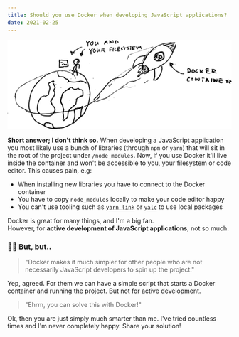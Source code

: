 ```yaml
---
title: Should you use Docker when developing JavaScript applications?
date: 2021-02-25
---
```


![Illustration](drawing.png)

**Short answer; I don't think so.**
When developing a JavaScript application you most likely use a bunch of libraries (through `npm` or `yarn`) that will sit in the root of the project under `/node_modules`. Now, if you use Docker it'll live inside the container and won't be accessible to you, your filesystem or code editor. This causes pain, e.g:

- When installing new libraries you have to connect to the Docker container
- You have to copy `node_modules` locally to make your code editor happy
- You can't use tooling such as [`yarn link`](https://classic.yarnpkg.com/en/docs/cli/link/) or [`yalc`](https://github.com/wclr/yalc) to use local packages

Docker is great for many things, and I'm a big fan.  
However, for **active development of JavaScript applications**, not so much.

### 🙋‍♂️ But, but..

> "Docker makes it much simpler for other people who are not necessarily JavaScript developers to spin up the project."

Yep, agreed. For them we can have a simple script that starts a Docker container and running the project. But not for active development.

> "Ehrm, you can solve this with Docker!"

Ok, then you are just simply much smarter than me. I've tried countless times and I'm never completely happy. Share your solution!
